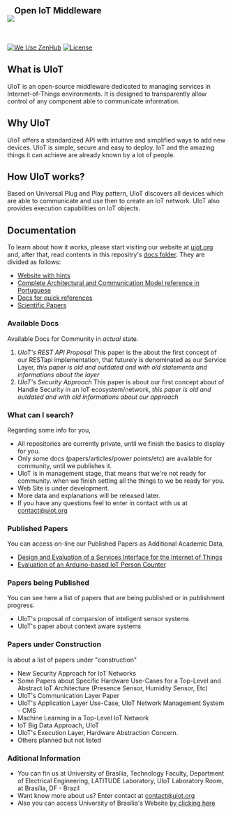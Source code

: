 <h1><img src="http://i.imgur.com/TaFqVtT.png"/><sup><sup>Open IoT Middleware</sup></sup></h1>
<br>

[![We Use ZenHub](https://raw.githubusercontent.com/ZenHubIO/support/master/zenhub-badge.png)](https://zenhub.com) [![License](https://img.shields.io/badge/License-MIT-blue.svg)](https://opensource.org/licenses/MIT)

What is UIoT
-------------

UIoT is an open-source middleware dedicated to managing services in Internet-of-Things environments. It is designed to transparently allow control of any component able to communicate information. 

Why UIoT
--------

UIoT offers a standardized API with intuitive and simplified ways to add new devices. UIoT is simple, secure and easy to deploy. IoT and the amazing things it can achieve are already known by a lot of people. 

How UIoT works?
---------------

Based on Universal Plug and Play pattern, UIoT discovers all devices which are able to communicate and use then to create an IoT network. UIoT also provides execution capabilities on IoT objects. 

Documentation
-------------

To learn about how it works, please start visiting our website at [uiot.org](https://uiot.org) and, after that, read contents in this repositry's [docs folder](https://github.com/UIoT/UIoT/tree/master/docs). They are divided as follows:

* [Website with hints](https://uiot.org/)
* [Complete Architectural and Communication Model reference in Portuguese](https://github.com/UIoT/UIoT/tree/master/docs/UIoT_Hiro_Dissertation.pdf)
* [Docs for quick references](https://github.com/UIoT/UIoT/tree/master/docs/presentations)
* [Scientific Papers ](https://github.com/UIoT/UIoT/tree/master/docs/papers)

### Available Docs

Available Docs for Community in <i>actual</i> state.

1. *UIoT's REST API Proposal*
 This paper is the about the first concept of our RESTapi implementation, that futurely is denominated as our Service Layer, *this paper is old and outdated and with old statements and informations about the layer*
2. *UIoT's Security Approach*
 This paper is about our first concept about of Handle Security in an IoT ecosystem/network, *this paper is old and outdated and with old informations about our approach*

### What can I search?

Regarding some info for you,

* All repositories are currently private, until we finish the basics to display for you.
* Only some docs (papers/articles/power points/etc) are available for community, until we publishes it.
* UIoT is in management stage, that means that we're not ready for community. when we finish setting all the things to we be ready for you.
* Web Site is under development.
* More data and explanations will be released later.
* If you have any questions feel to enter in contact with us at contact@uiot.org

### Published Papers

You can access on-line our Published Papers as Additional Academic Data,

* [Design and Evaluation of a Services Interface for the Internet of Things](http://link.springer.com/article/10.1007/s11277-015-3168-6)
* [Evaluation of an Arduino-based IoT Person Counter](http://www.scitepress.org/DigitalLibrary/PublicationsDetail.aspx?ID=DIzbUzEPdV8=&t=1)

### Papers being Published

You can see here a list of papers that are being published or in publishment progress.

* UIoT's proposal of comparsion of inteligent sensor systems
* UIoT's paper about context aware systems

### Papers under Construction

Is about a list of papers under "construction"

* New Security Approach for IoT Networks
* Some Papers about Specific Hardware Use-Cases for a Top-Level and Abstract IoT Architecture (Presence Sensor, Humidity Sensor, Etc)
* UIoT's Communication Layer Paper
* UIoT's Application Layer Use-Case, UIoT Network Management System - CMS
* Machine Learning in a Top-Level IoT Network
* IoT Big Data Approach, UIoT
* UIoT's Execution Layer, Hardware Abstraction Concern.
* Others planned but not listed

### Aditional Information

* You can fin us at University of Brasília, Technology Faculty, Department of Electrical Engineering, LATITUDE Laboratory, UIoT Laboratory Room, at Brasília, DF - Brazil
* Want know more about us? Enter contact at contact@uiot.org
* Also you can access University of Brasília's Website [by clicking here](http://unb.br)
